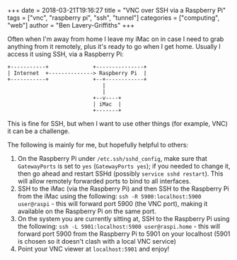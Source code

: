 +++
date = 2018-03-21T19:16:27
title = "VNC over SSH via a Raspberry Pi"
tags = ["vnc", "raspberry pi", "ssh", "tunnel"]
categories =  ["computing", "web"]
author = "Ben Lavery-Griffiths"
+++

Often when I'm away from home I leave my iMac on in case I need to grab anything from it remotely, plus it's ready to go when I get home.  Usually I access it using SSH, via a Raspberry Pi:

    +-----------+              +---------------+
    | Internet  +--------------> Raspberry Pi  |
    +-----------+              +--+------------+
                                  |
                                  |
                               +--v----+
                               | iMac  |
                               +-------+

This is fine for SSH, but when I want to use other things (for example, VNC) it can be a challenge.

The following is mainly for me, but hopefully helpful to others:

1. On the Raspberry Pi under `/etc.ssh/sshd_config`, make sure that `GatewayPorts` is set to `yes` (`GatewayPorts yes`); if you needed to change it, then go ahead and restart SSHd (possibly `service sshd restart`).  This will allow remotely forwarded ports to bind to all interfaces.
2. SSH to the iMac (via the Raspberry Pi) and then SSH to the Raspberry Pi from the iMac using the following: `ssh -R 5900:localhost:5900 user@raspi` - this will forward port 5900 (the VNC port), making it available on the Raspberry Pi on the same port.
3. On the system you are currently sitting at, SSH to the Raspberry Pi using the following: `ssh -L 5901:localhost:5900 user@raspi.home` - this will forward port 5900 from the Raspberry Pi to 5901 on your localhost (5901 is chosen so it doesn't clash with a local VNC service)
4. Point your VNC viewer at `localhost:5901` and enjoy!
